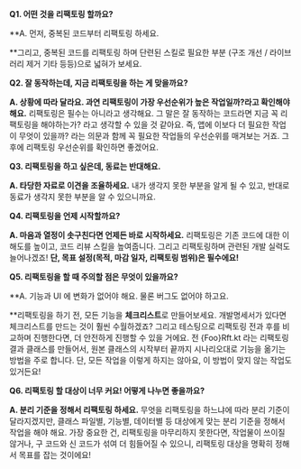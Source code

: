 **Q1. 어떤 것을 리팩토링 할까요?**

**A. 먼저, 중복된 코드부터 리팩토링 하세요.

**그리고, 중복된 코드를 리팩토링 하며 단련된 스킬로 필요한 부분 (구조 개선 / 라이브러리 제거 기타 등등)으로 넓혀가 보세요.

**Q2. 잘 동작하는데, 지금 리팩토링을 하는 게 맞을까요?**

**A. 상황에 따라 달라요. 과연 리팩토링이 가장 우선순위가 높은 작업일까?라고 확인해야 해요.**
리팩토링은 필수는 아니라고 생각해요. 그 말은 잘 동작하는 코드라면 지금 꼭 리팩토링을 해야하는가? 라고 생각할 수 있을 것 같아요.
즉, 앱에 이보다 더 필요한 작업이 무엇이 있을까? 라는 의문과 함께 꼭 필요한 작업들의 우선순위를 매겨보는 거죠. 그 후에 리팩토링 우선순위를 확인하면 좋겠어요.

**Q3. 리팩토링을 하고 싶은데, 동료는 반대해요.**

**A. 타당한 자료로 이견을 조율하세요.**
내가 생각지 못한 부분을 알게 될 수 있고, 반대로 동료가 생각지 못한 부분을 알 수 있으니까요.

**Q4. 리팩토링을 언제 시작할까요?**

**A. 마음과 열정이 솟구친다면 언제든 바로 시작하세요.**
리팩토링은 기존 코드에 대한 이해도를 높이고, 코드 리뷰 스킬을 높여줍니다. 그리고 리팩토링하며 관련된 개발 실력도 늘어나겠죠!
**단, 목표 설정(목적, 마감 일자, 리팩토링 범위)은 필수에요!**

**Q5. 리팩토링을 할 때 주의할 점은 무엇이 있을까요?**

**A. 기능과 UI 에 변화가 없어야 해요. 물론 버그도 없어야 하고요.

**리팩토링을 하기 전, 모든 기능을 **체크리스트**로 만들어보세요. 개발명세서가 있다면 체크리스트를 만드는 것이 훨씬 수월하겠죠?
그리고 테스팅으로 리팩토링 전과 후를 비교하며 진행한다면, 더 안전하게 진행할 수 있을 거에요.
전 {Foo}Rft.kt 라는 리팩토링 결과 클래스를 만들어서, 원본 클래스의 시작부터 끝까지 시나리오대로 기능을 옮기는 방법을 주로 합니다.
단, 모든 작업을 이렇게 하지는 않아요, 이 방법이 맞지 않는 작업도 있거든요!

**Q6. 리팩토링 할 대상이 너무 커요! 어떻게 나누면 좋을까요?**

**A. 분리 기준을 정해서 리팩토링 하세요.**
무엇을 리팩토링을 하느냐에 따라 분리 기준이 달라지겠지만, 클래스 파일별, 기능별, 데이터별 등 대상에게 맞는 분리 기준을 정해서 작업을 해야 해요.
가장 중요한 건, 리팩토링을 마무리하지 못한다면, 작업물이 쓰이질 않거나, 구 코드와 신 코드가 섞여 더 힘들어질 수 있으니, 리팩토링 대상을 명확히 정해서 목표를 잡는 것이에요!
